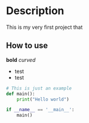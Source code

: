 # Description
This is my very first project that

## How to use

**bold**
*curved*

- test
- test

```python
# This is just an example
def main():
    print("Hello world")

if __name__ == '__main__':
    main()
```
